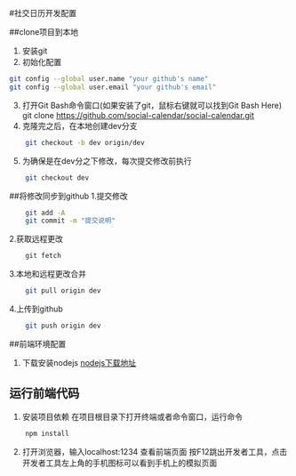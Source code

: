 #社交日历开发配置


##clone项目到本地
1. 安装git
2. 初始化配置

```sh
git config --global user.name "your github's name"
git config --global user.email "your github's email"
```
3. 打开Git Bash命令窗口(如果安装了git，鼠标右键就可以找到Git Bash Here)
	git clone https://github.com/social-calendar/social-calendar.git
4. 克隆完之后，在本地创建dev分支

```sh
	git checkout -b dev origin/dev
```
5. 为确保是在dev分之下修改，每次提交修改前执行

```sh
	git checkout dev
```
##将修改同步到github
1.提交修改

```sh
    git add -A
	git commit -m "提交说明"
```
2.获取远程更改
```sh
	git fetch
```
3.本地和远程更改合并
```sh
	git pull origin dev
```
4.上传到github
```sh
	git push origin dev	
```
##前端环境配置
1. 下载安装nodejs
[nodejs下载地址](https://nodejs.org/)

## 运行前端代码
1. 安装项目依赖
在项目根目录下打开终端或者命令窗口，运行命令 
```sh
	npm install
```
2. 打开浏览器，输入localhost:1234 查看前端页面
   按F12跳出开发者工具，点击开发者工具左上角的手机图标可以看到手机上的模拟页面
